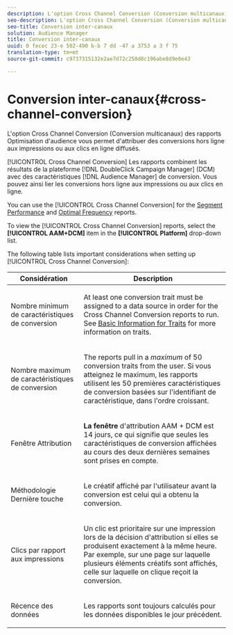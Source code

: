 ```yaml
---
description: L'option Cross Channel Conversion (Conversion multicanaux) des rapports Optimisation d'audience vous permet d'attribuer des conversions hors ligne aux impressions ou aux clics en ligne diffusés.
seo-description: L'option Cross Channel Conversion (Conversion multicanaux) des rapports Optimisation d'audience vous permet d'attribuer des conversions hors ligne aux impressions ou aux clics en ligne diffusés.
seo-title: Conversion inter-canaux
solution: Audience Manager
title: Conversion inter-canaux
uuid: 0 fecec 23-e 502-490 b-b 7 dd -47 a 3753 a 3 f 75
translation-type: tm+mt
source-git-commit: c9737315132e2ae7d72c250d8c196abe8d9e0e43

---
```



# Conversion inter-canaux{#cross-channel-conversion}

L'option Cross Channel Conversion (Conversion multicanaux) des rapports Optimisation d'audience vous permet d'attribuer des conversions hors ligne aux impressions ou aux clics en ligne diffusés.

[!UICONTROL Cross Channel Conversion] Les rapports combinent les résultats de la plateforme [!DNL DoubleClick Campaign Manager] (DCM) avec des caractéristiques [!DNL Audience Manager] de conversion. Vous pouvez ainsi lier les conversions hors ligne aux impressions ou aux clics en ligne.

You can use the [!UICONTROL Cross Channel Conversion] for the [Segment Performance](../../../reporting/audience-optimization-reports/aor-advertisers/segment-performance.md) and [Optimal Frequency](../../../reporting/audience-optimization-reports/aor-advertisers/optimal-frequency.md) reports.

To view the [!UICONTROL Cross Channel Conversion] reports, select the **[!UICONTROL AAM+DCM]** item in the **[!UICONTROL Platform]** drop-down list.

The following table lists important considerations when setting up [!UICONTROL Cross Channel Conversion]:

<table id="table_62590B4AB7624B619EC9AA8FF89722C9"> 
 <thead> 
  <tr> 
   <th class="entry"> Considération </th> 
   <th class="entry"> Description </th> 
  </tr> 
 </thead>
 <tbody> 
  <tr> 
   <td colname="col01"> <p>Nombre minimum de caractéristiques de conversion </p> </td> 
   <td colname="col1"> <p>At least one conversion trait must be assigned to a data source in order for the <span class="wintitle"> Cross Channel Conversion</span> reports to run. See <a href="../../../features/traits/create-onboarded-rule-based-traits.md"> Basic Information for Traits</a> for more information on traits. </p> </td> 
  </tr> 
  <tr> 
   <td colname="col01"> <p>Nombre maximum de caractéristiques de conversion </p> </td> 
   <td colname="col1"> <p>The reports pull in a <i>maximum</i> of 50 conversion traits from the user. Si vous atteignez le maximum, les rapports utilisent les 50 premières caractéristiques de conversion basées sur l'identifiant de caractéristique, dans l'ordre croissant. </p> </td> 
  </tr> 
  <tr> 
   <td> <p>Fenêtre Attribution </p> </td> 
   <td> <p> <b><span class="uicontrol"> La fenêtre</span></b> d'attribution AAM + DCM est 14 jours, ce qui signifie que seules les caractéristiques de conversion affichées au cours des deux dernières semaines sont prises en compte. </p> </td> 
  </tr> 
  <tr> 
   <td> <p>Méthodologie Dernière touche </p> </td> 
   <td> <p>Le créatif affiché par l'utilisateur avant la conversion est celui qui a obtenu la conversion. </p> </td> 
  </tr> 
  <tr> 
   <td> <p>Clics par rapport aux impressions </p> </td> 
   <td> <p>Un clic est prioritaire sur une impression lors de la décision d'attribution si elles se produisent exactement à la même heure. Par exemple, sur une page sur laquelle plusieurs éléments créatifs sont affichés, celle sur laquelle on clique reçoit la conversion. </p> </td> 
  </tr> 
  <tr> 
   <td> <p>Récence des données </p> </td> 
   <td> <p>Les rapports sont toujours calculés pour les données disponibles le jour précédent. </p> </td> 
  </tr> 
 </tbody> 
</table>
